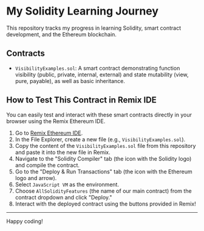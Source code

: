 # My Solidity Learning Journey

This repository tracks my progress in learning Solidity, smart contract development, and the Ethereum blockchain.

## Contracts

- `VisibilityExamples.sol`: A smart contract demonstrating function visibility (public, private, internal, external) and state mutability (view, pure, payable), as well as basic inheritance.

## How to Test This Contract in Remix IDE

You can easily test and interact with these smart contracts directly in your browser using the Remix Ethereum IDE.

1.  Go to [Remix Ethereum IDE](https://remix.ethereum.org/).
2.  In the File Explorer, create a new file (e.g., `VisibilityExamples.sol`).
3.  Copy the content of the `VisibilityExamples.sol` file from this repository and paste it into the new file in Remix.
4.  Navigate to the "Solidity Compiler" tab (the icon with the Solidity logo) and compile the contract.
5.  Go to the "Deploy & Run Transactions" tab (the icon with the Ethereum logo and arrow).
6.  Select `JavaScript VM` as the environment.
7.  Choose `AllSolidityFeatures` (the name of our main contract) from the contract dropdown and click "Deploy."
8.  Interact with the deployed contract using the buttons provided in Remix!

---

Happy coding!
